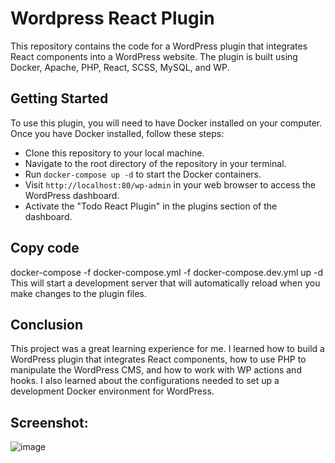 # Wordpress React Plugin
This repository contains the code for a WordPress plugin that integrates React components into a WordPress website. The plugin is built using Docker, Apache, PHP, React, SCSS, MySQL, and WP.

## Getting Started
To use this plugin, you will need to have Docker installed on your computer. Once you have Docker installed, follow these steps:

- Clone this repository to your local machine.
- Navigate to the root directory of the repository in your terminal.
- Run ```docker-compose up -d``` to start the Docker containers.
- Visit ``http://localhost:80/wp-admin`` in your web browser to access the WordPress dashboard.
- Activate the "Todo React Plugin" in the plugins section of the dashboard.

## Copy code
docker-compose -f docker-compose.yml -f docker-compose.dev.yml up -d
This will start a development server that will automatically reload when you make changes to the plugin files.

## Conclusion
This project was a great learning experience for me. I learned how to build a WordPress plugin that integrates React components, how to use PHP to manipulate the WordPress CMS, and how to work with WP actions and hooks. I also learned about the configurations needed to set up a development Docker environment for WordPress.

## Screenshot:
![image](https://user-images.githubusercontent.com/93376408/226131225-d65b20a9-334b-42ae-a29e-5a2345642400.png)
